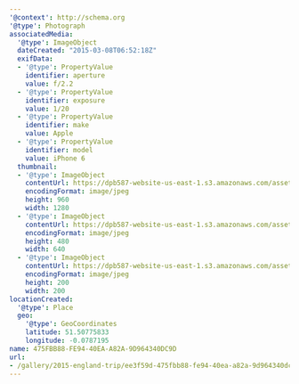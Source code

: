 ```yaml
---
'@context': http://schema.org
'@type': Photograph
associatedMedia:
  '@type': ImageObject
  dateCreated: "2015-03-08T06:52:18Z"
  exifData:
  - '@type': PropertyValue
    identifier: aperture
    value: f/2.2
  - '@type': PropertyValue
    identifier: exposure
    value: 1/20
  - '@type': PropertyValue
    identifier: make
    value: Apple
  - '@type': PropertyValue
    identifier: model
    value: iPhone 6
  thumbnail:
  - '@type': ImageObject
    contentUrl: https://dpb587-website-us-east-1.s3.amazonaws.com/asset/gallery/2015-england-trip/ee3f59d-475fbb88-fe94-40ea-a82a-9d964340dc9d~1280.jpg
    encodingFormat: image/jpeg
    height: 960
    width: 1280
  - '@type': ImageObject
    contentUrl: https://dpb587-website-us-east-1.s3.amazonaws.com/asset/gallery/2015-england-trip/ee3f59d-475fbb88-fe94-40ea-a82a-9d964340dc9d~640w.jpg
    encodingFormat: image/jpeg
    height: 480
    width: 640
  - '@type': ImageObject
    contentUrl: https://dpb587-website-us-east-1.s3.amazonaws.com/asset/gallery/2015-england-trip/ee3f59d-475fbb88-fe94-40ea-a82a-9d964340dc9d~200x200.jpg
    encodingFormat: image/jpeg
    height: 200
    width: 200
locationCreated:
  '@type': Place
  geo:
    '@type': GeoCoordinates
    latitude: 51.50775833
    longitude: -0.0787195
name: 475FBB88-FE94-40EA-A82A-9D964340DC9D
url:
- /gallery/2015-england-trip/ee3f59d-475fbb88-fe94-40ea-a82a-9d964340dc9d.html
---
```

